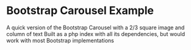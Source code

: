 # Bootstrap Carousel Example
A quick version of the Bootstrap Carousel with a 2/3 square image and column of text
Built as a php index with all its dependencies, but would work with most Bootstrap implementations
